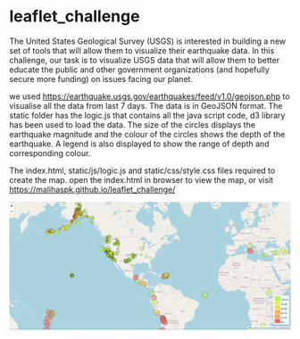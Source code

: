 # leaflet_challenge

The United States Geological Survey (USGS) is interested in building a new set of tools that will allow them to visualize their earthquake data. In this challenge, our task is to visualize USGS data that will allow them to better educate the public and other government organizations (and hopefully secure more funding) on issues facing our planet.

we used  https://earthquake.usgs.gov/earthquakes/feed/v1.0/geojson.php to visualise all the data from last 7 days. The data is in GeoJSON format. The static folder has the logic.js that
 contains all the java script code, 
 d3 library has been used to load the data. 
 The size of the circles displays the earthquake magnitude and the colour of the circles shows the depth of the earthquake. A legend is also displayed to show the range of depth and corresponding colour.
 
 The index.html, static/js/logic.js and static/css/style.css files required to create the map. open the index.html in browser to view the map, or visit https://malihaspk.github.io/leaflet_challenge/
 
 ![Alt text](image.png)
  


